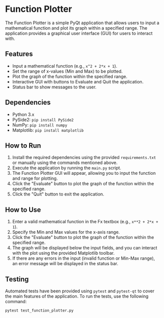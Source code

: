 # Function Plotter

The Function Plotter is a simple PyQt application that allows users to input a mathematical function and plot its graph within a specified range. The application provides a graphical user interface (GUI) for users to interact with.

## Features

- Input a mathematical function (e.g., `x^2 + 2*x + 1`).
- Set the range of x-values (Min and Max) to be plotted.
- Plot the graph of the function within the specified range.
- Interactive GUI with buttons to Evaluate and Quit the application.
- Status bar to show messages to the user.

## Dependencies

- Python 3.x
- PySide2: `pip install PySide2`
- NumPy: `pip install numpy`
- Matplotlib: `pip install matplotlib`

## How to Run

1. Install the required dependencies using the provided `requirements.txt` or manually using the commands mentioned above.
2. Execute the application by running the `main.py` script.
3. The Function Plotter GUI will appear, allowing you to input the function and range for plotting.
4. Click the "Evaluate" button to plot the graph of the function within the specified range.
5. Click the "Quit" button to exit the application.

## How to Use

1. Enter a valid mathematical function in the Fx textbox (e.g., `x**2 + 2*x + 1`).
2. Specify the Min and Max values for the x-axis range.
3. Click the "Evaluate" button to plot the graph of the function within the specified range.
4. The graph will be displayed below the input fields, and you can interact with the plot using the provided Matplotlib toolbar.
5. If there are any errors in the input (invalid function or Min-Max range), an error message will be displayed in the status bar.

## Testing

Automated tests have been provided using `pytest` and `pytest-qt` to cover the main features of the application. To run the tests, use the following command:

```bash
pytest test_function_plotter.py